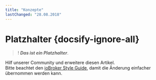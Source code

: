 ```yaml
---
title: "Konzepte"
lastChanged: "28.08.2018"
---
```


# Platzhalter {docsify-ignore-all}

>! ***Das ist ein Platzhalter***.

Hilf unserer Community und erweitere diesen Artikel.  
Bitte beachtet den [ioBroker Style Guide](appendix/style_guide), damit die Änderung einfacher übernommen werden kann.
